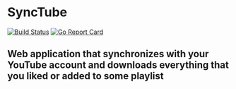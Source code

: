 # SyncTube

[![Build Status](https://travis-ci.org/nclandrei/YTSync.png)](https://travis-ci.org/nclandrei/YTSync)
[![Go Report Card](https://goreportcard.com/badge/github.com/nclandrei/ytsync)](https://goreportcard.com/report/github.com/nclandrei/ytsync)

## Web application that synchronizes with your YouTube account and downloads everything that you liked or added to some playlist  


